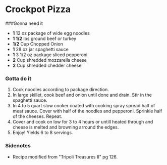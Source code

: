 Crockpot Pizza
===================

###Gonna need it

- **1** 12 oz package of wide egg noodles 
- **1 1/2** lbs ground beef or turkey
- **1/2** Cup Chopped Onion 
- **1** 28 oz jar spaghetti sauce 
- **1** 3 1/2 oz package sliced pepperoni 
- **2** Cup shredded mozzarella cheese  
- **2** Cup shredded chedder cheese 


### Gotta do it

1. Cook noodles according to package direction.
1. In large skillet, cook beef and onion until done and drain. Stir in the spaghetti sauce. 
1. In 4 to 5 quart slow cooker coated with cooking spray spread half of meat sauce. Cover with half of the noodles and pepperoni. Sprinkle half of the cheeses. Repeat. 
1. Cover and cook on low for 3 to 4 hours or untill heated through and cheese is melted and browning arround the edges.
1. Enjoy! Yields 6 to 8 servings.

### Sidenotes

- Recipe modified from "Tripoli Treasures II" pg 126.
